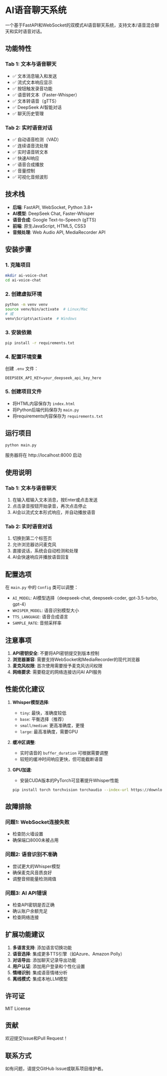 # AI语音聊天系统

一个基于FastAPI和WebSocket的双模式AI语音聊天系统，支持文本/语音混合聊天和实时语音对话。

## 功能特性

### Tab 1: 文本与语音聊天
- ✅ 文本消息输入和发送
- ✅ 流式文本响应显示
- ✅ 按钮触发录音功能
- ✅ 语音转文本（Faster-Whisper）
- ✅ 文本转语音（gTTS）
- ✅ DeepSeek AI智能对话
- ✅ 聊天历史管理

### Tab 2: 实时语音对话
- ✅ 自动语音检测（VAD）
- ✅ 连续语音流处理
- ✅ 实时语音转文本
- ✅ 快速AI响应
- ✅ 语音合成播放
- ✅ 音量控制
- ✅ 可视化音频波形

## 技术栈

- **后端**: FastAPI, WebSocket, Python 3.8+
- **AI模型**: DeepSeek Chat, Faster-Whisper
- **语音合成**: Google Text-to-Speech (gTTS)
- **前端**: 原生JavaScript, HTML5, CSS3
- **音频处理**: Web Audio API, MediaRecorder API

## 安装步骤

### 1. 克隆项目
```bash
mkdir ai-voice-chat
cd ai-voice-chat
```

### 2. 创建虚拟环境
```bash
python -m venv venv
source venv/bin/activate  # Linux/Mac
# 或
venv\Scripts\activate  # Windows
```

### 3. 安装依赖
```bash
pip install -r requirements.txt
```

### 4. 配置环境变量
创建 `.env` 文件：
```env
DEEPSEEK_API_KEY=your_deepseek_api_key_here
```

### 5. 创建项目文件
- 将HTML内容保存为 `index.html`
- 将Python后端代码保存为 `main.py`
- 将requirements内容保存为 `requirements.txt`

## 运行项目

```bash
python main.py
```

服务器将在 http://localhost:8000 启动

## 使用说明

### Tab 1: 文本与语音聊天
1. 在输入框输入文本消息，按Enter或点击发送
2. 点击录音按钮开始录音，再次点击停止
3. AI会以流式文本形式响应，并自动播放语音

### Tab 2: 实时语音对话
1. 切换到第二个标签页
2. 允许浏览器访问麦克风
3. 直接说话，系统会自动检测和处理
4. AI会快速响应并播放语音回复

## 配置选项

在 `main.py` 中的 `Config` 类可以调整：
- `AI_MODEL`: AI模型选择（deepseek-chat, deepseek-coder, gpt-3.5-turbo, gpt-4）
- `WHISPER_MODEL`: 语音识别模型大小
- `TTS_LANGUAGE`: 语音合成语言
- `SAMPLE_RATE`: 音频采样率

## 注意事项

1. **API密钥安全**: 不要将API密钥提交到版本控制
2. **浏览器兼容**: 需要支持WebSocket和MediaRecorder的现代浏览器
3. **麦克风权限**: 首次使用需要授予麦克风访问权限
4. **网络要求**: 需要稳定的网络连接访问AI API服务

## 性能优化建议

1. **Whisper模型选择**:
   - `tiny`: 最快，准确度较低
   - `base`: 平衡选择（推荐）
   - `small/medium`: 更高准确度，更慢
   - `large`: 最高准确度，需要GPU

2. **缓冲区调整**: 
   - 实时语音的 `buffer_duration` 可根据需要调整
   - 较短的缓冲时间响应更快，但可能截断语音

3. **GPU加速**:
   - 安装CUDA版本的PyTorch可显著提升Whisper性能
   ```bash
   pip install torch torchvision torchaudio --index-url https://download.pytorch.org/whl/cu118
   ```

## 故障排除

### 问题1: WebSocket连接失败
- 检查防火墙设置
- 确保端口8000未被占用

### 问题2: 语音识别不准确
- 尝试更大的Whisper模型
- 确保麦克风音质良好
- 调整音频能量检测阈值

### 问题3: AI API错误
- 检查API密钥是否正确
- 确认账户余额充足
- 检查网络连接

## 扩展功能建议

1. **多语言支持**: 添加语言切换功能
2. **语音选择**: 集成更多TTS引擎（如Azure、Amazon Polly）
3. **对话导出**: 添加聊天记录导出功能
4. **用户认证**: 添加用户登录和个性化设置
5. **情绪识别**: 集成语音情绪分析
6. **离线模式**: 集成本地LLM模型

## 许可证

MIT License

## 贡献

欢迎提交Issue和Pull Request！

## 联系方式

如有问题，请提交GitHub Issue或联系项目维护者。